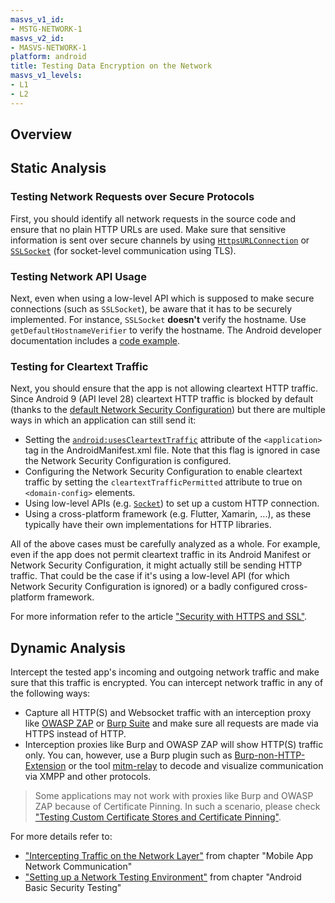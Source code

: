 ```yaml
---
masvs_v1_id:
- MSTG-NETWORK-1
masvs_v2_id:
- MASVS-NETWORK-1
platform: android
title: Testing Data Encryption on the Network
masvs_v1_levels:
- L1
- L2
---
```


## Overview

## Static Analysis

### Testing Network Requests over Secure Protocols

First, you should identify all network requests in the source code and ensure that no plain HTTP URLs are used. Make sure that sensitive information is sent over secure channels by using [`HttpsURLConnection`](https://developer.android.com/reference/javax/net/ssl/HttpsURLConnection.html "HttpsURLConnection") or [`SSLSocket`](https://developer.android.com/reference/javax/net/ssl/SSLSocket.html "SSLSocket") (for socket-level communication using TLS).

### Testing Network API Usage

Next, even when using a low-level API which is supposed to make secure connections (such as `SSLSocket`), be aware that it has to be securely implemented. For instance, `SSLSocket` **doesn't** verify the hostname. Use `getDefaultHostnameVerifier` to verify the hostname. The Android developer documentation includes a [code example](https://developer.android.com/training/articles/security-ssl.html#WarningsSslSocket "Warnings About Using SSLSocket Directly").

### Testing for Cleartext Traffic

Next, you should ensure that the app is not allowing cleartext HTTP traffic. Since Android 9 (API level 28) cleartext HTTP traffic is blocked by default (thanks to the [default Network Security Configuration](../../Document/0x05g-Testing-Network-Communication.md#default-configurations)) but there are multiple ways in which an application can still send it:

- Setting the [`android:usesCleartextTraffic`](https://developer.android.com/guide/topics/manifest/application-element#usesCleartextTraffic "Android documentation - usesCleartextTraffic flag") attribute of the `<application>` tag in the AndroidManifest.xml file. Note that this flag is ignored in case the Network Security Configuration is configured.
- Configuring the Network Security Configuration to enable cleartext traffic by setting the `cleartextTrafficPermitted` attribute to true on `<domain-config>` elements.
- Using low-level APIs (e.g. [`Socket`](https://developer.android.com/reference/java/net/Socket "Socket class")) to set up a custom HTTP connection.
- Using a cross-platform framework (e.g. Flutter, Xamarin, ...), as these typically have their own implementations for HTTP libraries.

All of the above cases must be carefully analyzed as a whole. For example, even if the app does not permit cleartext traffic in its Android Manifest or Network Security Configuration, it might actually still be sending HTTP traffic. That could be the case if it's using a low-level API (for which Network Security Configuration is ignored) or a badly configured cross-platform framework.

For more information refer to the article ["Security with HTTPS and SSL"](https://developer.android.com/training/articles/security-ssl.html).

## Dynamic Analysis

Intercept the tested app's incoming and outgoing network traffic and make sure that this traffic is encrypted. You can intercept network traffic in any of the following ways:

- Capture all HTTP(S) and Websocket traffic with an interception proxy like [OWASP ZAP](../../Document/0x08a-Testing-Tools.md#owasp-zap) or [Burp Suite](../../Document/0x08a-Testing-Tools.md#burp-suite) and make sure all requests are made via HTTPS instead of HTTP.
- Interception proxies like Burp and OWASP ZAP will show HTTP(S) traffic only. You can, however, use a Burp plugin such as [Burp-non-HTTP-Extension](https://github.com/summitt/Burp-Non-HTTP-Extension "Burp-non-HTTP-Extension") or the tool [mitm-relay](https://github.com/jrmdev/mitm_relay "mitm-relay") to decode and visualize communication via XMPP and other protocols.

> Some applications may not work with proxies like Burp and OWASP ZAP because of Certificate Pinning. In such a scenario, please check ["Testing Custom Certificate Stores and Certificate Pinning"](MASTG-TEST-0022.md).

For more details refer to:

- ["Intercepting Traffic on the Network Layer"](../../Document/0x04f-Testing-Network-Communication.md#intercepting-traffic-on-the-network-layer) from chapter "Mobile App Network Communication"
- ["Setting up a Network Testing Environment"](../../Document/0x05b-Basic-Security_Testing.md#setting-up-a-network-testing-environment) from chapter "Android Basic Security Testing"
